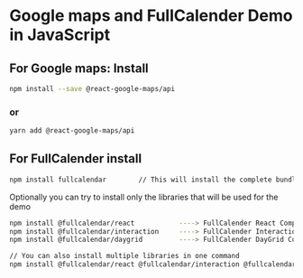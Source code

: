 # Google maps and FullCalender Demo in JavaScript

## For Google maps: Install

```zsh
npm install --save @react-google-maps/api
```

### or

```zsh
yarn add @react-google-maps/api
```


## For FullCalender install

```zsh
npm install fullcalendar        // This will install the complete bundle.
```

Optionally you can try to install only the libraries that will be used for the demo
```zsh
npm install @fullcalendar/react           ----> FullCalender React Component
npm install @fullcalendar/interaction     ----> FullCalender Interaction Component
npm install @fullcalendar/daygrid         ----> FullCalender DayGrid Component

// You can also install multiple libraries in one command
npm install @fullcalendar/react @fullcalendar/interaction @fullcalendar/daygrid
```
